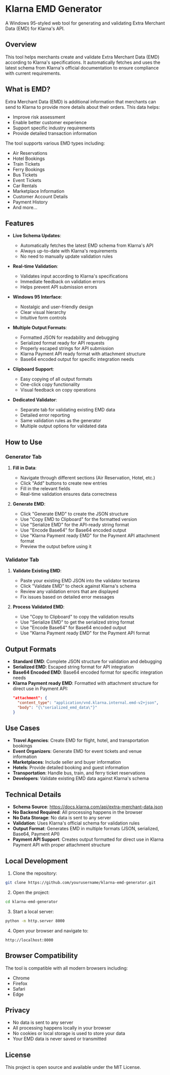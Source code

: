 # Klarna EMD Generator

A Windows 95-styled web tool for generating and validating Extra Merchant Data (EMD) for Klarna's API.

## Overview

This tool helps merchants create and validate Extra Merchant Data (EMD) according to Klarna's specifications. It automatically fetches and uses the latest schema from Klarna's official documentation to ensure compliance with current requirements.

## What is EMD?

Extra Merchant Data (EMD) is additional information that merchants can send to Klarna to provide more details about their orders. This data helps:
- Improve risk assessment
- Enable better customer experience
- Support specific industry requirements
- Provide detailed transaction information

The tool supports various EMD types including:
- Air Reservations
- Hotel Bookings
- Train Tickets
- Ferry Bookings
- Bus Tickets
- Event Tickets
- Car Rentals
- Marketplace Information
- Customer Account Details
- Payment History
- And more...

## Features

- **Live Schema Updates**: 
  - Automatically fetches the latest EMD schema from Klarna's API
  - Always up-to-date with Klarna's requirements
  - No need to manually update validation rules

- **Real-time Validation**: 
  - Validates input according to Klarna's specifications
  - Immediate feedback on validation errors
  - Helps prevent API submission errors

- **Windows 95 Interface**: 
  - Nostalgic and user-friendly design
  - Clear visual hierarchy
  - Intuitive form controls

- **Multiple Output Formats**: 
  - Formatted JSON for readability and debugging
  - Serialized format ready for API requests
  - Properly escaped strings for API submission
  - Klarna Payment API ready format with attachment structure
  - Base64 encoded output for specific integration needs

- **Clipboard Support**: 
  - Easy copying of all output formats
  - One-click copy functionality
  - Visual feedback on copy operations

- **Dedicated Validator**: 
  - Separate tab for validating existing EMD data
  - Detailed error reporting
  - Same validation rules as the generator
  - Multiple output options for validated data

## How to Use

### Generator Tab

1. **Fill in Data**:
   - Navigate through different sections (Air Reservation, Hotel, etc.)
   - Click "Add" buttons to create new entries
   - Fill in the relevant fields
   - Real-time validation ensures data correctness

2. **Generate EMD**:
   - Click "Generate EMD" to create the JSON structure
   - Use "Copy EMD to Clipboard" for the formatted version
   - Use "Serialize EMD" for the API-ready string format
   - Use "Encode Base64" for Base64 encoded output
   - Use "Klarna Payment ready EMD" for the Payment API attachment format
   - Preview the output before using it

### Validator Tab

1. **Validate Existing EMD**:
   - Paste your existing EMD JSON into the validator textarea
   - Click "Validate EMD" to check against Klarna's schema
   - Review any validation errors that are displayed
   - Fix issues based on detailed error messages

2. **Process Validated EMD**:
   - Use "Copy to Clipboard" to copy the validation results
   - Use "Serialize EMD" to get the serialized string format
   - Use "Encode Base64" for Base64 encoded output
   - Use "Klarna Payment ready EMD" for the Payment API format

## Output Formats

- **Standard EMD**: Complete JSON structure for validation and debugging
- **Serialized EMD**: Escaped string format for API integration
- **Base64 Encoded EMD**: Base64 encoded format for specific integration needs
- **Klarna Payment ready EMD**: Formatted with attachment structure for direct use in Payment API:
  ```json
  "attachment": {
    "content_type": "application/vnd.klarna.internal.emd-v2+json",
    "body": "{\"serialized_emd_data\"}"
  }
  ```

## Use Cases

- **Travel Agencies**: Create EMD for flight, hotel, and transportation bookings
- **Event Organizers**: Generate EMD for event tickets and venue information
- **Marketplaces**: Include seller and buyer information
- **Hotels**: Provide detailed booking and guest information
- **Transportation**: Handle bus, train, and ferry ticket reservations
- **Developers**: Validate existing EMD data against Klarna's schema

## Technical Details

- **Schema Source**: https://docs.klarna.com/api/extra-merchant-data.json
- **No Backend Required**: All processing happens in the browser
- **No Data Storage**: No data is sent to any server
- **Validation**: Uses Klarna's official schema for validation rules
- **Output Format**: Generates EMD in multiple formats (JSON, serialized, Base64, Payment API)
- **Payment API Support**: Creates output formatted for direct use in Klarna Payment API with proper attachment structure

## Local Development

1. Clone the repository:
```bash
git clone https://github.com/yourusername/klarna-emd-generator.git
```

2. Open the project:
```bash
cd klarna-emd-generator
```

3. Start a local server:
```bash
python -m http.server 8000
```

4. Open your browser and navigate to:
```
http://localhost:8000
```

## Browser Compatibility

The tool is compatible with all modern browsers including:
- Chrome
- Firefox
- Safari
- Edge

## Privacy

- No data is sent to any server
- All processing happens locally in your browser
- No cookies or local storage is used to store your data
- Your EMD data is never saved or transmitted

## License

This project is open source and available under the MIT License.